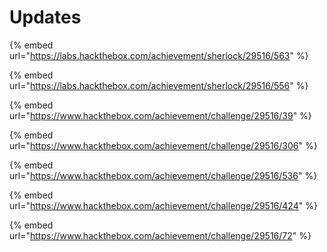 # Updates

{% embed url="https://labs.hackthebox.com/achievement/sherlock/29516/563" %}

{% embed url="https://labs.hackthebox.com/achievement/sherlock/29516/556" %}

{% embed url="https://www.hackthebox.com/achievement/challenge/29516/39" %}

{% embed url="https://www.hackthebox.com/achievement/challenge/29516/306" %}

{% embed url="https://www.hackthebox.com/achievement/challenge/29516/536" %}

{% embed url="https://www.hackthebox.com/achievement/challenge/29516/424" %}

{% embed url="https://www.hackthebox.com/achievement/challenge/29516/72" %}

